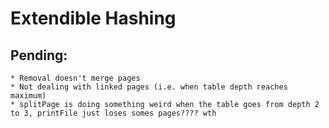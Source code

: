 # Extendible Hashing

## Pending:

	* Removal doesn't merge pages
	* Not dealing with linked pages (i.e. when table depth reaches maximum)
	* splitPage is doing something weird when the table goes from depth 2 to 3, printFile just loses somes pages???? wth